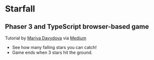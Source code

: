 # Starfall

## Phaser 3 and TypeScript browser-based game

Tutorial by [Mariya Davydova](https://github.com/mariyadavydova) via [Medium](https://medium.freecodecamp.org/how-to-build-a-simple-game-in-the-browser-with-phaser-3-and-typescript-bdc94719135)

* See how many falling stars you can catch!
* Game ends when 3 stars hit the ground.